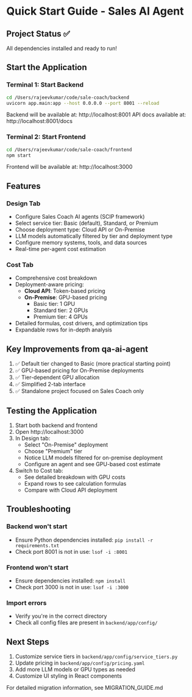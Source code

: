 # Quick Start Guide - Sales AI Agent

## Project Status ✅

All dependencies installed and ready to run!

## Start the Application

### Terminal 1: Start Backend

```bash
cd /Users/rajeevkumar/code/sale-coach/backend
uvicorn app.main:app --host 0.0.0.0 --port 8001 --reload
```

Backend will be available at: http://localhost:8001
API docs available at: http://localhost:8001/docs

### Terminal 2: Start Frontend

```bash
cd /Users/rajeevkumar/code/sale-coach/frontend
npm start
```

Frontend will be available at: http://localhost:3000

## Features

### Design Tab
- Configure Sales Coach AI agents (SCIP framework)
- Select service tier: Basic (default), Standard, or Premium
- Choose deployment type: Cloud API or On-Premise
- LLM models automatically filtered by tier and deployment type
- Configure memory systems, tools, and data sources
- Real-time per-agent cost estimation

### Cost Tab
- Comprehensive cost breakdown
- Deployment-aware pricing:
  - **Cloud API**: Token-based pricing
  - **On-Premise**: GPU-based pricing
    - Basic tier: 1 GPU
    - Standard tier: 2 GPUs
    - Premium tier: 4 GPUs
- Detailed formulas, cost drivers, and optimization tips
- Expandable rows for in-depth analysis

## Key Improvements from qa-ai-agent

1. ✅ Default tier changed to Basic (more practical starting point)
2. ✅ GPU-based pricing for On-Premise deployments
3. ✅ Tier-dependent GPU allocation
4. ✅ Simplified 2-tab interface
5. ✅ Standalone project focused on Sales Coach only

## Testing the Application

1. Start both backend and frontend
2. Open http://localhost:3000
3. In Design tab:
   - Select "On-Premise" deployment
   - Choose "Premium" tier
   - Notice LLM models filtered for on-premise deployment
   - Configure an agent and see GPU-based cost estimate
4. Switch to Cost tab:
   - See detailed breakdown with GPU costs
   - Expand rows to see calculation formulas
   - Compare with Cloud API deployment

## Troubleshooting

### Backend won't start
- Ensure Python dependencies installed: `pip install -r requirements.txt`
- Check port 8001 is not in use: `lsof -i :8001`

### Frontend won't start
- Ensure dependencies installed: `npm install`
- Check port 3000 is not in use: `lsof -i :3000`

### Import errors
- Verify you're in the correct directory
- Check all config files are present in `backend/app/config/`

## Next Steps

1. Customize service tiers in `backend/app/config/service_tiers.py`
2. Update pricing in `backend/app/config/pricing.yaml`
3. Add more LLM models or GPU types as needed
4. Customize UI styling in React components

For detailed migration information, see MIGRATION_GUIDE.md
